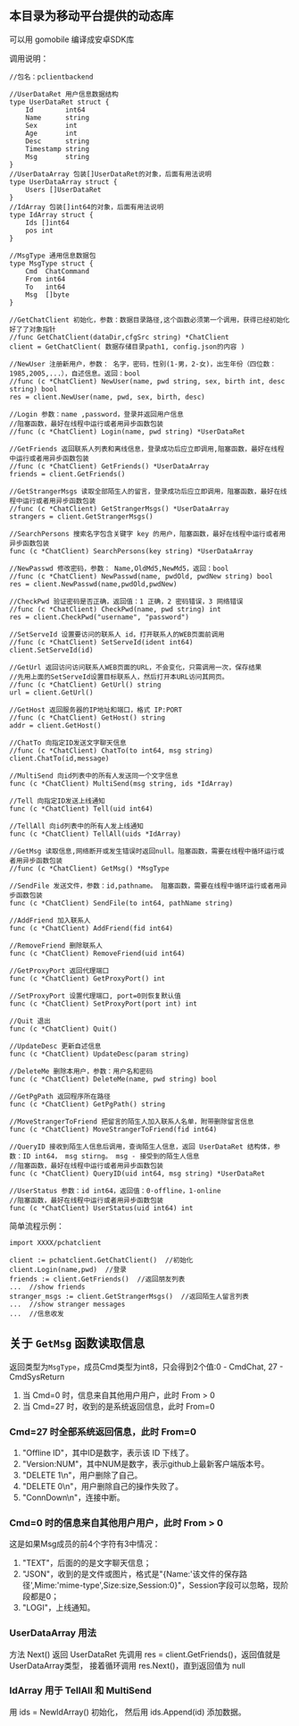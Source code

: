 ## 本目录为移动平台提供的动态库

可以用 gomobile 编译成安卓SDK库

调用说明：

```
//包名：pclientbackend

//UserDataRet 用户信息数据结构
type UserDataRet struct {
	Id        int64
	Name      string
	Sex       int
	Age       int
	Desc      string
	Timestamp string
	Msg       string
}
//UserDataArray 包装[]UserDataRet的对象，后面有用法说明
type UserDataArray struct {
	Users []UserDataRet
}
//IdArray 包装[]int64的对象，后面有用法说明
type IdArray struct {
	Ids []int64
	pos int
}

//MsgType 通用信息数据包
type MsgType struct {
	Cmd  ChatCommand
	From int64
	To   int64
	Msg  []byte
}

//GetChatClient 初始化，参数：数据目录路径,这个函数必须第一个调用，获得已经初始化好了了对象指针
//func GetChatClient(dataDir,cfgSrc string) *ChatClient
client = GetChatClient( 数据存储目录path1, config.json的内容 )

//NewUser 注册新用户，参数： 名字，密码，性别(1-男，2-女)，出生年份（四位数：1985,2005,...），自述信息。返回：bool
//func (c *ChatClient) NewUser(name, pwd string, sex, birth int, desc string) bool
res = client.NewUser(name, pwd, sex, birth, desc)

//Login 参数：name ,password，登录并返回用户信息
//阻塞函数，最好在线程中运行或者用异步函数包装
//func (c *ChatClient) Login(name, pwd string) *UserDataRet

//GetFriends 返回联系人列表和离线信息，登录成功后应立即调用,阻塞函数，最好在线程中运行或者用异步函数包装
//func (c *ChatClient) GetFriends() *UserDataArray
friends = client.GetFriends()

//GetStrangerMsgs 读取全部陌生人的留言，登录成功后应立即调用，阻塞函数，最好在线程中运行或者用异步函数包装
//func (c *ChatClient) GetStrangerMsgs() *UserDataArray
strangers = client.GetStrangerMsgs()

//SearchPersons 搜索名字包含关键字 key 的用户，阻塞函数，最好在线程中运行或者用异步函数包装
func (c *ChatClient) SearchPersons(key string) *UserDataArray

//NewPasswd 修改密码，参数： Name,OldMd5,NewMd5，返回：bool
//func (c *ChatClient) NewPasswd(name, pwdOld, pwdNew string) bool
res = client.NewPasswd(name,pwdOld,pwdNew)

//CheckPwd 验证密码是否正确，返回值：1 正确，2 密码错误，3 网络错误
//func (c *ChatClient) CheckPwd(name, pwd string) int
res = client.CheckPwd("username", "password")

//SetServeId 设置要访问的联系人 id，打开联系人的WEB页面前调用
//func (c *ChatClient) SetServeId(ident int64)
client.SetServeId(id)

//GetUrl 返回访问访问联系人WEB页面的URL，不会变化，只需调用一次，保存结果
//先用上面的SetServeId设置目标联系人，然后打开本URL访问其网页。
//func (c *ChatClient) GetUrl() string
url = client.GetUrl()

//GetHost 返回服务器的IP地址和端口，格式 IP:PORT
//func (c *ChatClient) GetHost() string
addr = client.GetHost()

//ChatTo 向指定ID发送文字聊天信息
//func (c *ChatClient) ChatTo(to int64, msg string)
client.ChatTo(id,message)

//MultiSend 向id列表中的所有人发送同一个文字信息
func (c *ChatClient) MultiSend(msg string, ids *IdArray)

//Tell 向指定ID发送上线通知
func (c *ChatClient) Tell(uid int64)

//TellAll 向id列表中的所有人发上线通知
func (c *ChatClient) TellAll(uids *IdArray)

//GetMsg 读取信息,网络断开或发生错误时返回null。阻塞函数，需要在线程中循环运行或者用异步函数包装
//func (c *ChatClient) GetMsg() *MsgType

//SendFile 发送文件，参数：id,pathname。 阻塞函数，需要在线程中循环运行或者用异步函数包装
func (c *ChatClient) SendFile(to int64, pathName string)

//AddFriend 加入联系人
func (c *ChatClient) AddFriend(fid int64)

//RemoveFriend 删除联系人
func (c *ChatClient) RemoveFriend(uid int64)

//GetProxyPort 返回代理端口
func (c *ChatClient) GetProxyPort() int 

//SetProxyPort 设置代理端口, port=0则恢复默认值
func (c *ChatClient) SetProxyPort(port int) int

//Quit 退出
func (c *ChatClient) Quit() 

//UpdateDesc 更新自述信息
func (c *ChatClient) UpdateDesc(param string) 

//DeleteMe 删除本用户，参数：用户名和密码
func (c *ChatClient) DeleteMe(name, pwd string) bool

//GetPgPath 返回程序所在路径
func (c *ChatClient) GetPgPath() string

//MoveStrangerToFriend 把留言的陌生人加入联系人名单，附带删除留言信息
func (c *ChatClient) MoveStrangerToFriend(fid int64)

//QueryID 接收到陌生人信息后调用，查询陌生人信息，返回 UserDataRet 结构体，参数：ID int64， msg stirng。 msg - 接受到的陌生人信息
//阻塞函数，最好在线程中运行或者用异步函数包装
func (c *ChatClient) QueryID(uid int64, msg string) *UserDataRet 

//UserStatus 参数：id int64，返回值：0-offline，1-online
//阻塞函数，最好在线程中运行或者用异步函数包装
func (c *ChatClient) UserStatus(uid int64) int
```

简单流程示例：

```
import XXXX/pchatclient

client := pchatclient.GetChatClient()  //初始化
client.Login(name,pwd)  //登录
friends := client.GetFriends()  //返回朋友列表
...  //show friends
stranger_msgs := client.GetStrangerMsgs()  //返回陌生人留言列表
...  //show stranger messages
...  //信息收发
```

## 关于 `GetMsg` 函数读取信息
返回类型为`MsgType`，成员Cmd类型为int8，只会得到2个值:0 - CmdChat, 27 - CmdSysReturn

1. 当 Cmd=0 时，信息来自其他用户用户，此时 From > 0
2. 当 Cmd=27 时，收到的是系统返回信息，此时 From=0

### Cmd=27 时全部系统返回信息，此时 From=0
1. "Offline ID"，其中ID是数字，表示该 ID 下线了。
2. "Version:NUM"，其中NUM是数字，表示github上最新客户端版本号。
3. "DELETE 1\n"，用户删除了自己。
4. "DELETE 0\n"，用户删除自己的操作失败了。
5. "ConnDown\n"，连接中断。

### Cmd=0 时的信息来自其他用户用户，此时 From > 0
这是如果Msg成员的前4个字符有3中情况：

1. "TEXT"，后面的的是文字聊天信息；
2. "JSON"，收到的是文件或图片，格式是"{Name:'该文件的保存路径',Mime:'mime-type',Size:size,Session:0}"，Session字段可以忽略，现阶段都是0；
3. "LOGI"，上线通知。

### UserDataArray 用法
方法 Next()
返回 UserDataRet 先调用 res = client.GetFriends()，返回值就是UserDataArray类型，
接着循环调用 res.Next()，直到返回值为 null

### IdArray 用于 TellAll 和 MultiSend
用 ids = NewIdArray() 初始化，
然后用 ids.Append(id) 添加数据。

